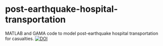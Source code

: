 # post-earthquake-hospital-transportation
MATLAB and GAMA code to model post-earthquake hospital transportation for casualties.
[![DOI](https://zenodo.org/badge/811219452.svg)](https://zenodo.org/doi/10.5281/zenodo.11500832)
